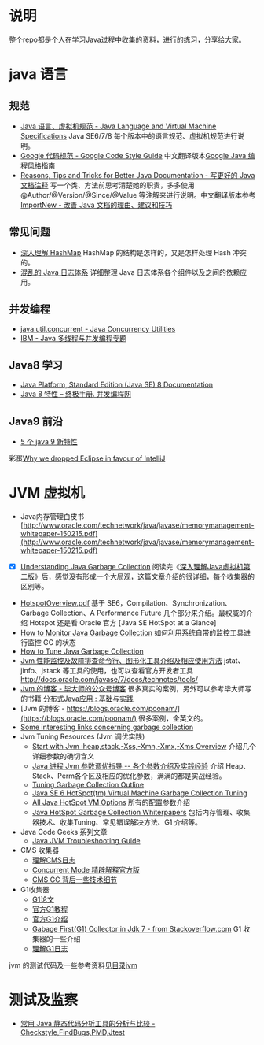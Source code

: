 说明
======

整个repo都是个人在学习Java过程中收集的资料，进行的练习，分享给大家。

# java 语言

## 规范
- [Java 语言、虚拟机规范 - Java Language and Virtual Machine Specifications](http://docs.oracle.com/javase/specs/) Java SE6/7/8 每个版本中的语言规范、虚拟机规范进行说明。
- [Google 代码规范 - Google Code Style Guide](http://google-styleguide.googlecode.com/svn/trunk/javaguide.html) 中文翻译版本[Google Java 编程风格指南](http://www.hawstein.com/posts/google-java-style.html)
- [Reasons, Tips and Tricks for Better Java Documentation - 写更好的 Java 文档注释](http://zeroturnaround.com/rebellabs/reasons-tips-and-tricks-for-better-java-documentation/) 写一个类、方法前思考清楚她的职责，多多使用 @Author/@Version/@Since/@Value 等注解来进行说明。中文翻译版本参考[ImportNew - 改善 Java 文档的理由、建议和技巧](http://www.importnew.com/16459.html)


## 常见问题
- [深入理解 HashMap](https://github.com/guohongjun/HashMap-System-Learning) HashMap 的结构是怎样的，又是怎样处理 Hash 冲突的。
- [混乱的 Java 日志体系](http://www.ixirong.com/2016/03/13/intro-to-java-log/) 详细整理 Java 日志体系各个组件以及之间的依赖应用。

## 并发编程
- [java.util.concurrent - Java Concurrency Utilities](http://tutorials.jenkov.com/java-util-concurrent/index.html)
- [IBM - Java 多线程与并发编程专题](http://www.ibm.com/developerworks/cn/java/j-concurrent/)

## Java8 学习
- [Java Platform, Standard Edition (Java SE) 8 Documentation](http://docs.oracle.com/javase/8/)
- [Java 8 特性 – 终极手册. 并发编程网](http://ifeve.com/java-8-features-tutorial/)

## Java9 前沿
- [5 个 java 9 新特性](http://www.importnew.com/16280.html)

彩蛋[Why we dropped Eclipse in favour of IntelliJ](https://plumbr.eu/blog/java/why-we-dropped-eclipse-in-favour-of-intellij)

# JVM 虚拟机

- Java内存管理白皮书 [http://www.oracle.com/technetwork/java/javase/memorymanagement-whitepaper-150215.pdf](http://www.oracle.com/technetwork/java/javase/memorymanagement-whitepaper-150215.pdf)
- [x] [Understanding Java Garbage Collection](http://www.cubrid.org/blog/dev-platform/understanding-java-garbage-collection/) 阅读完《[深入理解Java虚拟机第二版](https://github.com/xirong/my-java/blob/master/jvm/%E6%B7%B1%E5%85%A5%E7%90%86%E8%A7%A3java%E8%99%9A%E6%8B%9F%E6%9C%BA%E7%AC%94%E8%AE%B0.xmind)》后，感觉没有形成一个大局观，这篇文章介绍的很详细，每个收集器的区别等。
- [HotspotOverview.pdf](https://www.cs.princeton.edu/picasso/mats/HotspotOverview.pdf)  基于 SE6，Compilation、Synchronization、Garbage Collection、A Performance Future 几个部分来介绍。最权威的介绍  Hotspot 还是看 Oracle 官方 [Java SE HotSpot at a Glance]
- [How to Monitor Java Garbage Collection](http://www.cubrid.org/blog/dev-platform/how-to-monitor-java-garbage-collection/)  如何利用系统自带的监控工具进行监控 GC 的状态
- [How to Tune Java Garbage Collection](http://www.cubrid.org/blog/dev-platform/how-to-tune-java-garbage-collection/)
- [Jvm 性能监控及故障排查命令行、图形化工具介绍及相应使用方法](http://www.ixirong.com/2015/08/01/jvm-monitor-tools/)   jstat、jinfo、jstack 等工具的使用，也可以查看官方开发者工具 http://docs.oracle.com/javase/7/docs/technotes/tools/
- [Jvm 的博客 - 毕大师的公众号博客](http://hellojava.info/) 很多真实的案例，另外可以参考毕大师写的书籍 [分布式Java应用 : 基础与实践](https://book.douban.com/subject/4848587/)
- [Jvm 的博客 - https://blogs.oracle.com/poonam/](https://blogs.oracle.com/poonam/) 很多案例，全英文的。
- [Some interesting links concerning garbage collection](https://github.com/chewiebug/GCViewer/wiki/Links)
- Jvm Tuning Resources (Jvm 调优实践)
  - [Start with Jvm :heap,stack,-Xss,-Xmn,-Xmx,-Xms Overview](http://www.avricot.com/blog/?post/2010/05/03/Get-started-with-java-JVM-memory-(heap%2C-stack%2C-xss-xms-xmx-xmn...)) 介绍几个详细参数的确切含义
  - [Java 进程 Jvm 参数调优指导 -- 各个参数介绍及实践经验](jvm/Java进程JVM参数调优指导.pdf) 介绍 Heap、Stack、Perm各个区及相应的优化参数，满满的都是实战经验。
  - [Tuning Garbage Collection Outline](http://www.petefreitag.com/articles/gctuning/)
  - [Java SE 6 HotSpot(tm) Virtual Machine Garbage Collection Tuning](http://www.oracle.com/technetwork/java/javase/gc-tuning-6-140523.html)
  - [All Java HotSpot VM Options](http://www.oracle.com/technetwork/articles/java/vmoptions-jsp-140102.html) 所有的配置参数介绍
  - [Java HotSpot Garbage Collection Whiterpapers](http://www.oracle.com/technetwork/articles/java/index-jsp-140228.html) 包括内存管理、收集器技术、收集Tuning、常见错误解决方法、G1 介绍等。
- Java Code Geeks 系列文章
  - [Java JVM Troubleshooting Guide](https://www.javacodegeeks.com/wp-content/uploads/2013/06/JVM_Troubleshooting_Guide.pdf)
- CMS 收集器
  - [理解CMS日志](https://blogs.oracle.com/poonam/entry/understanding_cms_gc_logs)
  - [Concurrent Mode 精辟解释官方版](https://blogs.oracle.com/jonthecollector/entry/what_the_heck_s_a)
  - [CMS GC 背后一些技术细节](https://blogs.oracle.com/jonthecollector/entry/did_you_know)
- G1收集器
  - [G1论文](http://www.oracle.com/technetwork/server-storage/ts-5419-159484.pdf)
  - [官方G1教程](http://www.oracle.com/webfolder/technetwork/tutorials/obe/java/G1GettingStarted/index.html)
  - [官方G1介绍](http://www.oracle.com/technetwork/java/javase/tech/g1-intro-jsp-135488.html)
  - [Gabage First(G1) Collector in Jdk 7 - from Stackoverflow.com](http://stackoverflow.com/questions/8111310/java-7-jdk-7-garbage-collection-and-documentation) G1 收集器的一些介绍
  - [理解G1日志](https://blogs.oracle.com/poonam/entry/understanding_g1_gc_logs)

jvm 的测试代码及一些参考资料见[目录jvm](jvm/)

# 测试及监察
- [常用 Java 静态代码分析工具的分析与比较 - Checkstyle,FindBugs,PMD,Jtest](https://www.ibm.com/developerworks/cn/java/j-lo-statictest-tools/)



